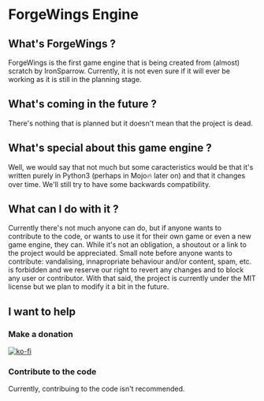 # ForgeWings Engine

## What's ForgeWings ?

  ForgeWings is the first game engine that is being created from (almost) scratch by IronSparrow. Currently, it is not even sure if it will ever be working as it is still in the planning stage.

## What's coming in the future ?

  There's nothing that is planned but it doesn't mean that the project is dead.

## What's special about this game engine ?

  Well, we would say that not much but some caracteristics would be that it's written purely in Python3 (perhaps in Mojo🔥 later on) and that it changes over time. We'll still try to have some backwards compatibility.

## What can I do with it ?

  Currently there's not much anyone can do, but if anyone wants to contribute to the code, or wants to use it for their own game or even a new game engine, they can. While it's not an obligation, a shoutout or a link to the project would be appreciated.
  Small note before anyone wants to contribute: vandalising, innapropriate behaviour and/or content, spam, etc. is forbidden and we reserve our right to revert any changes and to block any user or contributor.
  With that said, the project is currently under the MIT license but we plan to modify it a bit in the future.
  
## I want to help

### Make a donation

[![ko-fi](https://ko-fi.com/img/githubbutton_sm.svg)](https://ko-fi.com/V7V0LFW8Y)

### Contribute to the code

  Currently, contribuing to the code isn't recommended.
  